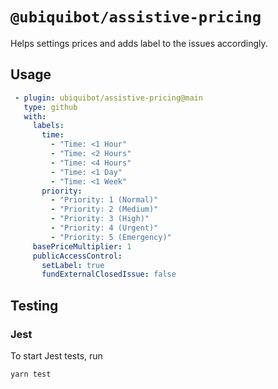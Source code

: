 # `@ubiquibot/assistive-pricing`

Helps settings prices and adds label to the issues accordingly.

## Usage

```yml
 - plugin: ubiquibot/assistive-pricing@main
   type: github
   with:
     labels:
       time:
         - "Time: <1 Hour"
         - "Time: <2 Hours"
         - "Time: <4 Hours"
         - "Time: <1 Day"
         - "Time: <1 Week"
       priority:
         - "Priority: 1 (Normal)"
         - "Priority: 2 (Medium)"
         - "Priority: 3 (High)"
         - "Priority: 4 (Urgent)"
         - "Priority: 5 (Emergency)"
     basePriceMultiplier: 1
     publicAccessControl:
       setLabel: true
       fundExternalClosedIssue: false
```

## Testing

### Jest
To start Jest tests, run
```shell
yarn test
```
